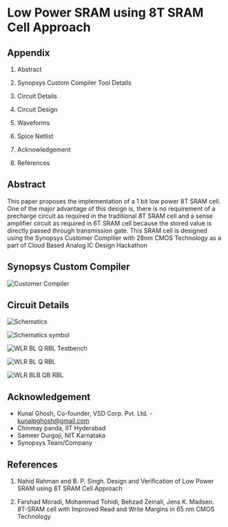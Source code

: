 
# Low Power SRAM using 8T SRAM Cell Approach 





## Appendix

1. Abstract

2. Synopsys Custom Compiler Tool Details

3. Circuit Details

4. Circuit Design

5. Waveforms

6. Spice Netlist

7. Acknowledgement

8. References


## Abstract

This paper proposes the implementation of a 1 bit low power 8T SRAM cell. One of the major advantage of this design is, there is no requirement of a precharge circuit as required in the traditional 8T SRAM cell and a sense amplifier circuit as required in 6T SRAM cell because the stored value is directly passed through transmission gate. This SRAM cell is designed using the Synopsys Customer Compliler with 28nm CMOS Technology as a part of Cloud Based Analog IC Design Hackathon
## Synopsys Custom Compiler

![Customer Compiler](https://user-images.githubusercontent.com/100414911/155836981-66449787-d7a3-4794-84f2-b5f18002354b.gif)



## Circuit Details



![Schematics](https://user-images.githubusercontent.com/100414911/155837802-caf58183-4f64-45d7-94bb-ebb59d049913.GIF)


![Schematics symbol](https://user-images.githubusercontent.com/100414911/155837836-88685e9e-78d4-456a-904e-6d60e34e1723.GIF)


![WLR BL Q RBL Testbench](https://user-images.githubusercontent.com/100414911/155837740-15a0e1ce-9e66-443b-a2cc-043f549ff3e5.GIF)


![WLR BL Q RBL](https://user-images.githubusercontent.com/100414911/155837696-99b481a4-897b-4252-bb77-179e035824c7.gif)


![WLR BLB QB RBL](https://user-images.githubusercontent.com/100414911/155838021-0195590d-4a9a-49c1-b128-0e75a65fd172.png)



## Acknowledgement


- Kunal Ghosh, Co-founder, VSD Corp. Pvt. Ltd. - kunalpghosh@gmail.com
- Chinmay panda, IIT Hyderabad
- Sameer Durgoji, NIT Karnataka
- Synopsys Team/Company
## References

1. Nahid Rahman and B. P. Singh. Design and Verification of Low Power SRAM using 8T SRAM Cell Approach

2. Farshad Moradi, Mohammad Tohidi, Behzad Zeinali, Jens K. Madsen. 8T-SRAM cell with Improved Read and Write Margins in 65 nm CMOS Technology
